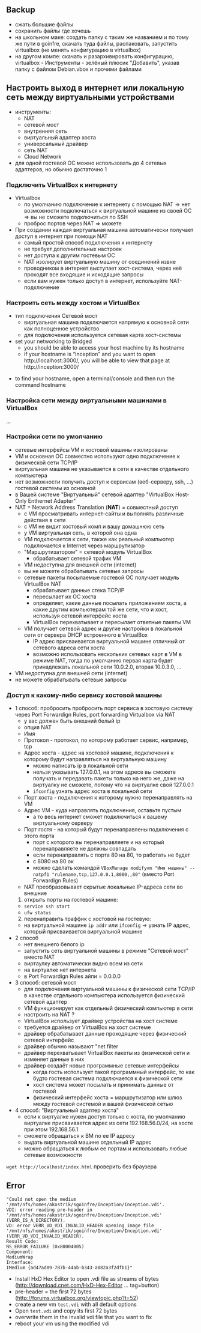 ## Backup
   + сжать большие файлы
   + сохранить файлы где хочешь
   + на школьном маке: создать папку с таким же названием и по тому же пути в goinfre, скачать туда файлы, распаковать, запустить virtualbox (не менять конфигурацию в virtualbox)
   + на другом компе: скачать и разархивировать конфигурацию, virtualbox - Инструменты - зелёный плюсик "Добавить", указав папку с файлом Debian.vbox и прочими файлами

## Настроить выход в интернет или локальную сеть между виртуальными устройствами 
* инструменты:
  + NAT
  + сетевой мост
  + внутренняя сеть
  + виртуальный адаптер хоста
  + универсальный драйвер
  + сеть NAT
  + Cloud Network
* для одной гостевой ОС можно использовать до 4 сетевых адаптеров, но обычно достаточно 1

### Подключить VirtualBox к интернету
* Virtualbox
  + по умолчанию подключение к интернету с помощью NAT => нет возможности подключаться к виртуальной машине из своей ОС => вы не сможете подключиться по SSH
  + проброс портов через NAT => можете
* При создании каждая виртуальная машина автоматически получает доступ в интернет при помощи NAT
  + самый простой способ подключения к интернету
  + не требует дополнительных настроек
  + нет доступа к другим гостевым ОС
  + NAT изолирует виртуальную машину от соединений извне
  + проводником в интернет выступает хост-система, через неё проходят все входящие и исходящие запросы
  + если вам нужен только доступ в интернет, используйте NAT-подключение

### Настроить сеть между хостом и VirtualBox
* тип подключения Сетевой мост
  + виртуальная машина подключается напрямую к основной сети как полноценное устройство
  + для подключения используется сетевая карта хост-системы
* set your networking to Bridged
  + you should be able to access your host machine by its hostname
  + if your hostname is “inception” and you want to open http://localhost:3000/, you will be able to view that page at http://inception:3000/
 + to find your hostname, open a terminal/console and then run the command hostname

### Настройка сети между виртуальными машинами в VirtualBox
...

### Настройки сети по умолчанию
* сетевые интерфейсы VM и хостовой машины изолированы
* VM и основная ОС совместно используют одно подключение к физической сети TCP/IP
* виртуальная машина не указывается в сети в качестве отдельного компьютера
* нет возможности получить доступ к сервисам (веб-серверу, ssh, ...) гостевой системы из основной 
* в Вашей системе "Виртуальный" сетевой адаптер "VirtualBox Host-Only Enthernet Adapter"
* NAT = Network Address Translation (**NAT**) = совместный доступ
  + с VM просматривать интернет-сайты и выполнять различные действия в сети
  + с VM не видит хостовый комп и вашу домашнюю сеть
  + у VM виртуальная сеть, в которой она одна
  + VM подключается к сети, также как реальный компьютер подключается к Internet через маршрутизатор
  + "Маршрутизатором" = сетевой модуль VirtualBox
    - обрабатывает сетевой трафик VM
  + VM недоступна для внешней сети (internet)
  + вы не можете обрабатывать сетевые запросы
  + cетевые пакеты посылаемые гостевой ОС получает модуль VirtualBox NAT
    - обрабатывает данные стека TCP/IP
    - пересылает их ОС хоста
    - определяет, какие данные посылать приложениям хоста, а какие другим компьютерам той же сети, что и хост, используя сетевой интерфейс хоста
    - VirtualBox перехватывает и пересылает ответные пакеты VM
  + VM получает сетевой адрес и другие настройки в локальной сети от сервера DHCP встроенного в VirtualBox
    - IP адрес присваивается виртуальной машине отличный от сетевого адреса сети хоста
    - возможно использовать нескольких сетевых карт в VM в режиме NAT, тогда по умолчанию первая карта будет принадлежать локальной сети 10.0.2.0, вторая 10.0.3.0, ...
* VM недоступна для внешней сети (internet)
* не можете обрабатывать сетевые запросы

### Доступ к какому-либо сервису хостовой машины
* 1 способ: пробросить пробросить порт сервиса в хостовую систему через Port Forwardign Rules, port forwarding Virtualbox via NAT
  + у вас должен быть внешний белый ip
  + опция NAT
  + Имя
  + Протокол - протокол, по которому работает сервис, например, tcp
  + Адрес хоста - адрес на хостовой машине, подключения к которому будут направляться на виртуальную машину
    - можно написать ip в локальной сети
    - нельзя указывать 127.0.0.1, на этом адресе вы сможете получать и передавать пакеты только на него же, даже на виртуалку не сможете, потому что на виртуалке свой 127.0.0.1
    - `ifconfig` узнать адрес хоста в локальной сети
  + Порт хоста - подключения к которому нужно перенаправлять на VM
  + Адрес VM - куда направлять подключения, оставьте пустым
    - а то весь интернет сможет подключиться к вашему виртуальному серверу 
  + Порт гостя - на который будут перенаправлены подключения с этого порта
    - порт с которого вы перенаправляете и на который перенаправляете не должны совпадать
    - если перенаправлять с порта 80 на 80, то работать не будет
    - с 8080 на 80 ок
    - можно сделать командой `VBoxManage modifyvm "Имя машины" --natpf1 "rulename,tcp,127.0.0.1,8080,,80"` (вместо Port Forwardign Rules)
   + NAT преобразовывает скрытые локальные IP-адреса сети во внешние
   1) открыть порты на гостевой машине:
   + `service ssh start`
   + `ufw status`
   2) перенаправить траффик с хостовой на гостевую: 
   + на виртуальной машине `ip addr` или `ifconfig` -> узнать IP адрес, который присваивается виртуальной машине
* 2 способ
  + нет внешнего белого ip
  + запустить сеть виртуальной машины в режиме "Сетевой мост" вместо NAT
  + виртаулку автоматически видно всем из сети
  + на виртуалке нет интернета
  + в Port Forwardign Rules айпи = 0.0.0.0
* 3 способ: сетевой мост
  + для подключения виртуальной машины к физической сети TCP/IP в качестве отдельного компьютера используется физический сетевой адаптер
  + VM функционирует как отдельный физический компьютер в сети
  + настроить на NAT ?
  + VirtualBox использует драйвер устройства на хост системе
  + требуется драйвер от VirtualBox на хост системе
  + драйвер обрабатывает данные проходящие через физический сетевой интерфейс
  + драйвер обычно называют "net filter
  + драйвер перехватывает VirtualBox пакеты из физической сети и изменяет данные в них
  + драйвер создаёт новые программные сетевые интерфейсы
    - когда гость использует такой программный интерфейс, то как будто гостевая система подключается к физической сети
    - хост система может посылать и принимать данные от гостевой
    - физический интерфейс хоста = маршрутизатор или шлюз между гостевой системой и вашей физической сетью
* 4 способ: "Виртуальный адаптер хоста"
  + если к виртуалке нужен доступ только с хоста, по умолчанию виртуалке присваивается адрес из сети 192.168.56.0/24, на хосте при этом 192.168.56.1
  + сможете обращаться к ВМ по ее IP адресу
  + выдать виртуальной машине отдельный IP адрес
  + можно обращаться к любым ее портам и использовать любые сетевые возможности

`wget http://localhost/index.html` проверить без браузера

## Error
```
"Could not open the medium '/mnt/nfs/homes/akostrik/sgoinfre/Inception/Inception.vdi'.
VDI: error reading pre-header in '/mnt/nfs/homes/akostrik/sgoinfre/Inception/Inception.vdi' (VERR_IS_A_DIRECTORY).
VD: error VERR_VD_VDI_INVALID_HEADER opening image file '/mnt/nfs/homes/akostrik/sgoinfre/Inception/Inception.vdi' (VERR_VD_VDI_INVALID_HEADER).
Result Code: 
NS_ERROR_FAILURE (0x80004005)
Component: 
MediumWrap
Interface: 
IMedium {ad47ad09-787b-44ab-b343-a082a3f2dfb1}" 
```
* Install HxD Hex Editor to open .vdi file as streams of bytes (http://download.cnet.com/HxD-Hex-Editor ... tag=button)
* pre-header = the first 72 bytes (http://forums.virtualbox.org/viewtopic.php?t=52)
* create a new vm `test.vdi` with all default options
* Open `test.vdi` and copy its first 72 bytes
* overwrite them in the invalid vdi file that you want to fix
* reboot your vm using the modified vdi
